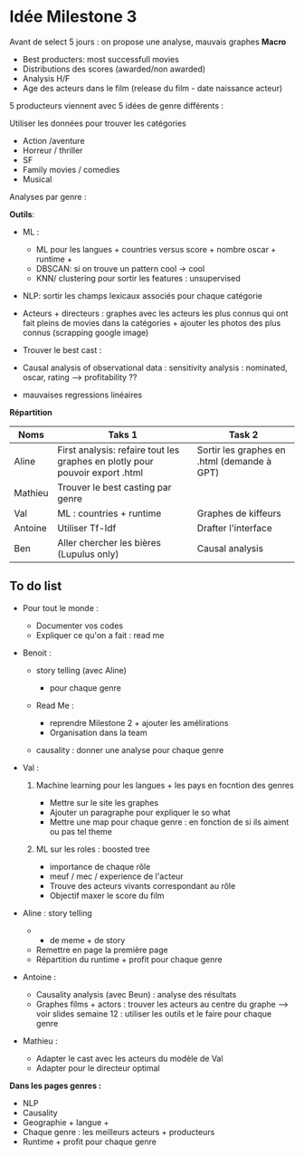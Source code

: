 # Idée Milestone 3

Avant de select 5 jours : on propose une analyse, mauvais graphes **Macro**
- Best producters: most successfull movies
- Distributions des scores (awarded/non awarded)
- Analysis H/F
- Age des acteurs dans le film (release du film - date naissance acteur)



5 producteurs viennent avec 5 idées de genre différents : 

Utiliser les données pour trouver les catégories

- Action /aventure 
- Horreur / thriller
- SF
- Family movies / comedies
- Musical

Analyses par genre : 




**Outils**: 
- ML : 
    - ML pour les langues + countries versus score + nombre oscar + runtime +  
    - DBSCAN: si on trouve un pattern cool -> cool
    - KNN/ clustering pour sortir les features : unsupervised

- NLP: sortir les champs lexicaux associés pour chaque catégorie
- Acteurs + directeurs : graphes avec les acteurs les plus connus qui ont fait pleins de movies dans la catégories + ajouter les photos des plus connus (scrapping google image)
- Trouver le best cast : 
- Causal analysis of observational data : sensitivity analysis : nominated, oscar, rating --> profitability ?? 
- mauvaises regressions linéaires



**Répartition**

| Noms | Taks 1 | Task 2 |
|--------|--------|--------|
|Aline|First analysis: refaire tout les graphes en plotly pour pouvoir export .html|Sortir les graphes en .html (demande à GPT) |
|Mathieu|Trouver le best casting par genre | |
|Val|ML : countries + runtime |Graphes de kiffeurs |
|Antoine| Utiliser Tf-Idf|Drafter l'interface|
|Ben|Aller chercher les bières  (Lupulus only)| Causal analysis|


## To do list

- Pour tout le monde : 
    - Documenter vos codes
    - Expliquer ce qu'on a fait : read me 


- Benoit : 
    - story telling (avec Aline)
        - pour chaque genre    
    - Read Me : 
        - reprendre Milestone 2 + ajouter les amélirations
        - Organisation dans la team
        
    - causality : donner une analyse pour chaque genre

- Val : 
    1) Machine learning pour les langues + les pays en focntion des genres 
        - Mettre sur le site les graphes 
        - Ajouter un paragraphe pour expliquer le so what
        - Mettre une map pour chaque genre : en fonction de si ils aiment ou pas tel theme

    2) ML sur les roles : boosted tree
        - importance de chaque rôle 
        - meuf / mec / experience de l'acteur
        - Trouve des acteurs vivants correspondant au rôle
        - Objectif maxer le score du film

- Aline : story telling 
    - + de meme + de story 
    - Remettre en page la première page
    - Répartition du runtime + profit pour chaque genre

- Antoine : 
    - Causality analysis (avec Beun) : analyse des résultats
    - Graphes films + actors : trouver les acteurs au centre du graphe --> voir slides semaine 12  : utiliser les outils et le faire pour chaque genre 

- Mathieu :  
    - Adapter le cast avec les acteurs du modèle de Val
    - Adapter pour le directeur optimal
    



**Dans les pages genres :**

- NLP
- Causality
- Geographie + langue + 
- Chaque genre : les meilleurs acteurs + producteurs
- Runtime + profit pour chaque genre


